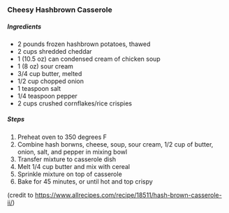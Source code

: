 ### Cheesy Hashbrown Casserole

##### Ingredients
- 2 pounds frozen hashbrown potatoes, thawed
- 2 cups shredded cheddar
- 1 (10.5 oz) can condensed cream of chicken soup
- 1 (8 oz) sour cream
- 3/4 cup butter, melted
- 1/2 cup chopped onion
- 1 teaspoon salt
- 1/4 teaspoon pepper
- 2 cups crushed cornflakes/rice crispies

##### Steps
1. Preheat oven to 350 degrees F
2. Combine hash borwns, cheese, soup, sour cream, 1/2 cup of butter, onion, salt, and pepper in mixing bowl
3. Transfer mixture to casserole dish
4. Melt 1/4 cup butter and mix with cereal
5. Sprinkle mixture on top of casserole
6. Bake for 45 minutes, or until hot and top crispy

(credit to https://www.allrecipes.com/recipe/18511/hash-brown-casserole-ii/)
